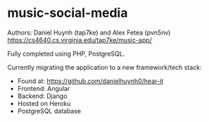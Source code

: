 ﻿# music-social-media

Authors: Daniel Huynh (tap7ke) and Alex Fetea (pvn5nv)
https://cs4640.cs.virginia.edu/tap7ke/music-app/

Fully completed using PHP, PostgreSQL.

Currently migrating the application to a new framework/tech stack:
- Found at: https://github.com/danielhuynh0/hear-it
- Frontend: Angular
- Backend: Django
- Hosted on Heroku
- PostgreSQL database

